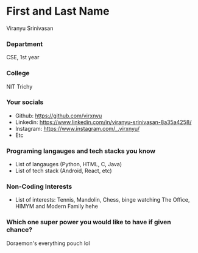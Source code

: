 # First and Last Name
Viranyu Srinivasan
### Department
CSE, 1st year

### College
NIT Trichy

### Your socials
- Github: https://github.com/virxnyu
- Linkedin: https://www.linkedin.com/in/viranyu-srinivasan-8a35a4258/
- Instagram: https://www.instagram.com/_.virxnyu/
- Etc

### Programing langauges and tech stacks you know
- List of langauges (Python, HTML, C, Java)
- List of tech stack (Android, React, etc)

### Non-Coding Interests
- List of interests: Tennis, Mandolin, Chess, binge watching The Office, HIMYM and Modern Family hehe

### Which one super power you would like to have if given chance?
Doraemon's everything pouch lol
